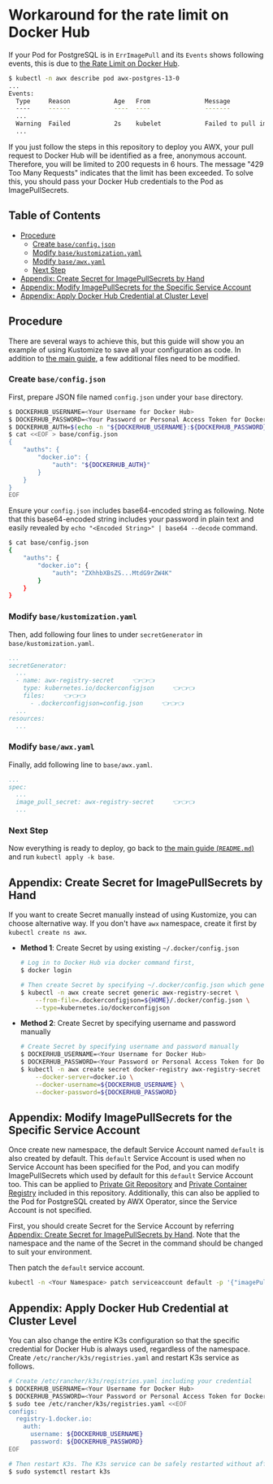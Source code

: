 <!-- omit in toc -->
# Workaround for the rate limit on Docker Hub

If your Pod for PostgreSQL is in `ErrImagePull` and its `Events` shows following events, this is due to [the Rate Limit on Docker Hub](https://docs.docker.com/docker-hub/download-rate-limit/).

```bash
$ kubectl -n awx describe pod awx-postgres-13-0
...
Events:
  Type     Reason            Age   From               Message
  ----     ------            ----  ----               -------
  ...
  Warning  Failed            2s    kubelet            Failed to pull image "postgres:13": rpc error: code = Unknown desc = failed to pull and unpack image "docker.io/library/postgres:13": failed to copy: httpReadSeeker: failed open: unexpected status code https://registry-1.docker.io/v2/library/postgres/manifests/sha256:...: 429 Too Many Requests - Server message: toomanyrequests: You have reached your pull rate limit. You may increase the limit by authenticating and upgrading: https://www.docker.com/increase-rate-limit
  ...
```

If you just follow the steps in this repository to deploy you AWX, your pull request to Docker Hub will be identified as a free, anonymous account. Therefore, you will be limited to 200 requests in 6 hours. The message "429 Too Many Requests" indicates that the limit has been exceeded. To solve this, you should pass your Docker Hub credentials to the Pod as ImagePullSecrets.

<!-- omit in toc -->
## Table of Contents

- [Procedure](#procedure)
  - [Create `base/config.json`](#create-baseconfigjson)
  - [Modify `base/kustomization.yaml`](#modify-basekustomizationyaml)
  - [Modify `base/awx.yaml`](#modify-baseawxyaml)
  - [Next Step](#next-step)
- [Appendix: Create Secret for ImagePullSecrets by Hand](#appendix-create-secret-for-imagepullsecrets-by-hand)
- [Appendix: Modify ImagePullSecrets for the Specific Service Account](#appendix-modify-imagepullsecrets-for-the-specific-service-account)
- [Appendix: Apply Docker Hub Credential at Cluster Level](#appendix-apply-docker-hub-credential-at-cluster-level)

## Procedure

There are several ways to achieve this, but this guide will show you an example of using Kustomize to save all your configuration as code. In addition to [the main guide](../), a few additional files need to be modified.

### Create `base/config.json`

First, prepare JSON file named `config.json` under your `base` directory.

```bash
$ DOCKERHUB_USERNAME=<Your Username for Docker Hub>
$ DOCKERHUB_PASSWORD=<Your Password or Personal Access Token for Docker Hub>
$ DOCKERHUB_AUTH=$(echo -n "${DOCKERHUB_USERNAME}:${DOCKERHUB_PASSWORD}" | base64)
$ cat <<EOF > base/config.json
{
    "auths": {
        "docker.io": {
            "auth": "${DOCKERHUB_AUTH}"
        }
    }
}
EOF
```

Ensure your `config.json` includes base64-encoded string as following. Note that this base64-encoded string includes your password in plain text and easily revealed by `echo "<Encoded String>" | base64 --decode` command.

```bash
$ cat base/config.json
{
    "auths": {
        "docker.io": {
            "auth": "ZXhhbXBsZS...MtdG9rZW4K"
        }
    }
}
```

### Modify `base/kustomization.yaml`

Then, add following four lines to under `secretGenerator` in `base/kustomization.yaml`.

```yaml
...
secretGenerator:
  ...
  - name: awx-registry-secret     👈👈👈
    type: kubernetes.io/dockerconfigjson     👈👈👈
    files:     👈👈👈
      - .dockerconfigjson=config.json     👈👈👈
  ...
resources:
  ...
```

### Modify `base/awx.yaml`

Finally, add following line to `base/awx.yaml`.

```yaml
...
spec:
  ...
  image_pull_secret: awx-registry-secret     👈👈👈
  ...
```

### Next Step

Now everything is ready to deploy, go back to [the main guide (`README.md`)](../) and run `kubectl apply -k base`.

## Appendix: Create Secret for ImagePullSecrets by Hand

If you want to create Secret manually instead of using Kustomize, you can choose alternative way. If you don't have `awx` namespace, create it first by `kubectl create ns awx`.

- **Method 1**: Create Secret by using existing `~/.docker/config.json`

  ```bash
  # Log in to Docker Hub via docker command first,
  $ docker login

  # Then create Secret by specifying ~/.docker/config.json which generated by Docker
  $ kubectl -n awx create secret generic awx-registry-secret \
      --from-file=.dockerconfigjson=${HOME}/.docker/config.json \
      --type=kubernetes.io/dockerconfigjson
  ```

- **Method 2**: Create Secret by specifying username and password manually

  ```bash
  # Create Secret by specifying username and password manually
  $ DOCKERHUB_USERNAME=<Your Username for Docker Hub>
  $ DOCKERHUB_PASSWORD=<Your Password or Personal Access Token for Docker Hub>
  $ kubectl -n awx create secret docker-registry awx-registry-secret \
      --docker-server=docker.io \
      --docker-username=${DOCKERHUB_USERNAME} \
      --docker-password=${DOCKERHUB_PASSWORD}
  ```

## Appendix: Modify ImagePullSecrets for the Specific Service Account

Once create new namespace, the default Service Account named `default` is also created by default. This `default` Service Account is used when no Service Account has been specified for the Pod, and you can modify ImagePullSecrets which used by default for this `default` Service Account too. This can be applied to [Private Git Repository](../git) and [Private Container Registry](../registry) included in this repository. Additionally, this can also be applied to the Pod for PostgreSQL created by AWX Operator, since the Service Account is not specified.

First, you should create Secret for the Service Account by referring [Appendix: Create Secret for ImagePullSecrets by Hand](#appendix-create-secret-for-imagepullsecrets-by-hand). Note that the namespace and the name of the Secret in the command should be changed to suit your environment.

Then patch the `default` service account.

```bash
kubectl -n <Your Namespace> patch serviceaccount default -p '{"imagePullSecrets": [{"name": "<Your Secret>"}]}'
```

## Appendix: Apply Docker Hub Credential at Cluster Level

You can also change the entire K3s configuration so that the specific credential for Docker Hub is always used, regardless of the namespace. Create `/etc/rancher/k3s/registries.yaml` and restart K3s service as follows.

```bash
# Create /etc/rancher/k3s/registries.yaml including your credential
$ DOCKERHUB_USERNAME=<Your Username for Docker Hub>
$ DOCKERHUB_PASSWORD=<Your Password or Personal Access Token for Docker Hub>
$ sudo tee /etc/rancher/k3s/registries.yaml <<EOF
configs:
  registry-1.docker.io:
    auth:
      username: ${DOCKERHUB_USERNAME}
      password: ${DOCKERHUB_PASSWORD}
EOF

# Then restart K3s. The K3s service can be safely restarted without affecting the running resources
$ sudo systemctl restart k3s
```
